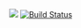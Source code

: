 <a href="https://codeclimate.com/github/codeclimate/codeclimate/maintainability"><img src="https://api.codeclimate.com/v1/badges/a99a88d28ad37a79dbf6/maintainability" /></a>
[![Build Status](https://travis-ci.org/Nikolaytk87/python-project-lvl1.svg?branch=master)](https://travis-ci.org/Nikolaytk87/python-project-lvl1)
